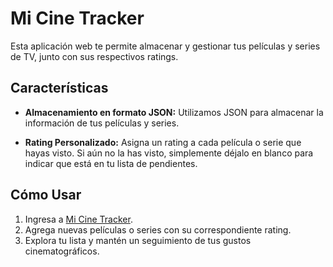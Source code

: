 # Mi Cine Tracker

Esta aplicación web te permite almacenar y gestionar tus películas y series de TV, junto con sus respectivos ratings. 

## Características

- **Almacenamiento en formato JSON:** Utilizamos JSON para almacenar la información de tus películas y series.

- **Rating Personalizado:** Asigna un rating a cada película o serie que hayas visto. Si aún no la has visto, simplemente déjalo en blanco para indicar que está en tu lista de pendientes.

## Cómo Usar

1. Ingresa a [Mi Cine Tracker](https://cinetracker.1.ie-1.fl0.io).
2. Agrega nuevas películas o series con su correspondiente rating.
3. Explora tu lista y mantén un seguimiento de tus gustos cinematográficos.


